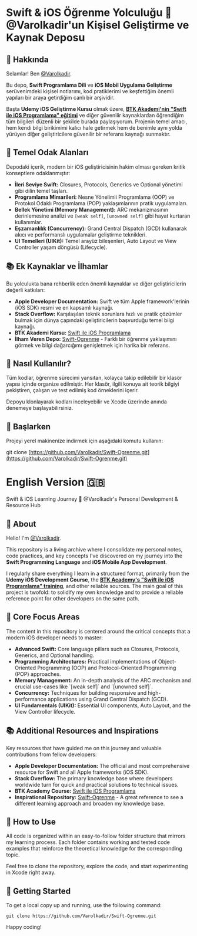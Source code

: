 # Swift & iOS Öğrenme Yolculuğu 🍎 @Varolkadir'un Kişisel Geliştirme ve Kaynak Deposu

## 👋 Hakkında
Selamlar! Ben [@Varolkadir](https://github.com/Varolkadir).

Bu depo, **Swift Programlama Dili** ve **iOS Mobil Uygulama Geliştirme** serüvenimdeki kişisel notlarımı, kod pratiklerimi ve keşfettiğim önemli yapıları bir araya getirdiğim canlı bir arşividir.

Başta **Udemy iOS Geliştirme Kursu** olmak üzere, **[BTK Akademi'nin "Swift ile iOS Programlama" eğitimi](https://www.btkakademi.gov.tr/portal/course/swift-ile-ios-programlama-12273)** ve diğer güvenilir kaynaklardan öğrendiğim tüm bilgileri düzenli bir şekilde burada paylaşıyorum. Projenin temel amacı, hem kendi bilgi birikimimi kalıcı hale getirmek hem de benimle aynı yolda yürüyen diğer geliştiricilere güvenilir bir referans kaynağı sunmaktır.

## 🎯 Temel Odak Alanları
Depodaki içerik, modern bir iOS geliştiricisinin hakim olması gereken kritik konseptlere odaklanmıştır:

* **İleri Seviye Swift:** Closures, Protocols, Generics ve Optional yönetimi gibi dilin temel taşları.
* **Programlama Mimarileri:** Nesne Yönelimli Programlama (OOP) ve Protokol Odaklı Programlama (POP) yaklaşımlarının pratik uygulamaları.
* **Bellek Yönetimi (Memory Management):** ARC mekanizmasının derinlemesine analizi ve `[weak self]`, `[unowned self]` gibi hayat kurtaran kullanımlar.
* **Eşzamanlılık (Concurrency):** Grand Central Dispatch (GCD) kullanarak akıcı ve performanslı uygulamalar geliştirme teknikleri.
* **UI Temelleri (UIKit):** Temel arayüz bileşenleri, Auto Layout ve View Controller yaşam döngüsü (Lifecycle).

## 📚 Ek Kaynaklar ve İlhamlar
Bu yolculukta bana rehberlik eden önemli kaynaklar ve diğer geliştiricilerin değerli katkıları:

* **Apple Developer Documentation:** Swift ve tüm Apple framework'lerinin (iOS SDK) resmi ve en kapsamlı kaynağı.
* **Stack Overflow:** Karşılaşılan teknik sorunlara hızlı ve pratik çözümler bulmak için dünya çapındaki geliştiricilerin başvurduğu temel bilgi kaynağı.
* **BTK Akademi Kursu:** [Swift ile iOS Programlama](https://www.btkakademi.gov.tr/portal/course/swift-ile-ios-programlama-12273)
* **İlham Veren Depo:** [Swift-Ogrenme](https://github.com/Varolkadir/Swift-Ogrenme) - Farklı bir öğrenme yaklaşımını görmek ve bilgi dağarcığımı genişletmek için harika bir referans.

## 📁 Nasıl Kullanılır?
Tüm kodlar, öğrenme sürecimi yansıtan, kolayca takip edilebilir bir klasör yapısı içinde organize edilmiştir. Her klasör, ilgili konuya ait teorik bilgiyi pekiştiren, çalışan ve test edilmiş kod örneklerini içerir.

Depoyu klonlayarak kodları inceleyebilir ve Xcode üzerinde anında denemeye başlayabilirsiniz.

## 🚀 Başlarken
Projeyi yerel makinenize indirmek için aşağıdaki komutu kullanın:


git clone [https://github.com/Varolkadir/Swift-Ogrenme.git](https://github.com/Varolkadir/Swift-Ogrenme.git)

# English Version 🇬🇧
Swift & iOS Learning Journey 🍎 @Varolkadir's Personal Development & Resource Hub

## 👋 About
Hello! I'm [@Varolkadir](https://github.com/Varolkadir).

This repository is a living archive where I consolidate my personal notes, code practices, and key concepts I've discovered on my journey into the **Swift Programming Language** and **iOS Mobile App Development**.

I regularly share everything I learn in a structured format, primarily from the **Udemy iOS Development Course**, the **[BTK Academy's "Swift ile iOS Programlama" training](https://www.btkakademi.gov.tr/portal/course/swift-ile-ios-programlama-12273)**, and other reliable sources. The main goal of this project is twofold: to solidify my own knowledge and to provide a reliable reference point for other developers on the same path.

## 🎯 Core Focus Areas
The content in this repository is centered around the critical concepts that a modern iOS developer needs to master:

* **Advanced Swift:** Core language pillars such as Closures, Protocols, Generics, and Optional handling.
* **Programming Architectures:** Practical implementations of Object-Oriented Programming (OOP) and Protocol-Oriented Programming (POP) approaches.
* **Memory Management:** An in-depth analysis of the ARC mechanism and crucial use-cases like \`[weak self]\` and \`[unowned self]\`.
* **Concurrency:** Techniques for building responsive and high-performance applications using Grand Central Dispatch (GCD).
* **UI Fundamentals (UIKit):** Essential UI components, Auto Layout, and the View Controller lifecycle.

## 📚 Additional Resources and Inspirations
Key resources that have guided me on this journey and valuable contributions from fellow developers:

* **Apple Developer Documentation:** The official and most comprehensive resource for Swift and all Apple frameworks (iOS SDK).
* **Stack Overflow:** The primary knowledge base where developers worldwide turn for quick and practical solutions to technical issues.
* **BTK Academy Course:** [Swift ile iOS Programlama](https://www.btkakademi.gov.tr/portal/course/swift-ile-ios-programlama-12273)
* **Inspirational Repository:** [Swift-Ogrenme](https://github.com/Varolkadir/Swift-Ogrenme) - A great reference to see a different learning approach and broaden my knowledge base.

## 📁 How to Use
All code is organized within an easy-to-follow folder structure that mirrors my learning process. Each folder contains working and tested code examples that reinforce the theoretical knowledge for the corresponding topic.

Feel free to clone the repository, explore the code, and start experimenting in Xcode right away.

## 🚀 Getting Started
To get a local copy up and running, use the following command:

```
git clone https://github.com/Varolkadir/Swift-Ogrenme.git
```

Happy coding!
